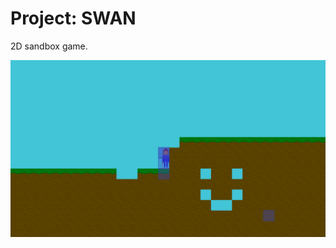 # Project: SWAN

2D sandbox game.

![screenshot](https://raw.githubusercontent.com/mortie/project-swan/main/screenshot.png)
